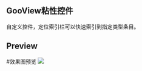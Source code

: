 ## GooView粘性控件 ##
自定义控件，定位索引栏可以快速索引到指定类型条目。
## Preview ##
#效果图预览
![](http://i.imgur.com/AYDMhfI.gif)
